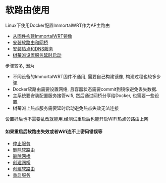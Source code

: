 # 软路由使用
Linux下使用Docker配置ImmortalWRT作为AP主路由
* [从固件构建ImmortalWRT镜像](./build-image.md)
* [安装软路由和网桥](immortalwrt.md)
* [安装热点和DNS服务](ap.md)
* [树莓派设置服务延时启动](pi.md)

步骤较多, 因为
* 不同设备的ImmortalWRT固件不通用, 需要自己构建镜像, 构建过程也较多步骤.
* Docker软路由需要设置网络, 且容器状态需要commit到镜像避免丢失数据.
* 主系统要安装配置服务接管wifi, 然后通过网桥分享给Docker, 也需要一些设置.
* 树莓派上热点服务需要延时启动避免热点失效无法连接

设置好后也不需要乱改就能用.经测试重启后也能开启WIFI热点旁路由上网

#### 如果重启后软路由失效或者Wifi连不上密码错误等
* [停止服务](ap.md#停止服务)
* [删除软路由](immortalwrt.md#删除软路由)
* [删除网桥](immortalwrt.md#删除网桥)
* [创建网桥](immortalwrt.md#创建网桥)
* [创建软路由](immortalwrt.md#创建软路由)
* [重启服务](ap.md#重启服务)
